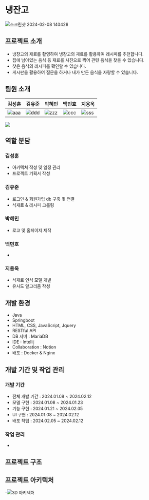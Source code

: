 # 냉잔고
![스크린샷 2024-02-08 140428](https://github.com/whitezzero/playdata_last_project/assets/142198289/bf634b6e-73d4-4fdb-9d6d-0e680bcbd18d)


## 프로젝트 소개
- 냉장고의 재료를 촬영하여 냉장고의 재료를 활용하여 레시피를 추천합니다.
- 집에 남아있는 음식 등 재료를 사진으로 찍어 관련 음식을 찾을 수 있습니다.
- 찾은 음식의 레시피를 확인할 수 있습니다.
- 게시판을 활용하여 질문을 하거나 내가 만든 음식을 자랑할 수 있습니다.

## 팀원 소개
김성훈|김유준|박혜민|백민호|지용욱
---|---|---|---|---|
![aaa](https://github.com/whitezzero/playdata_last_project/assets/142198289/8539e9ce-9e82-4a23-899a-e253ce97d1b6)|![ddd](https://github.com/whitezzero/playdata_last_project/assets/142198289/eebec280-eb91-4a03-879e-30b83475651f)|![zzz](https://github.com/whitezzero/playdata_last_project/assets/142198289/7a054b2e-b74b-40eb-bb1c-5fa2995f87cc)|![ccc](https://github.com/whitezzero/playdata_last_project/assets/142198289/6c1d6691-0970-48f7-9fb2-aacaf7108da7)|![sss](https://github.com/whitezzero/playdata_last_project/assets/142198289/71f7aea4-7453-4ee2-b002-6042238d2373)
<img src="https://capsule-render.vercel.app/api?type=모양&color=색상코드&height=높이&section=header&text=텍스트&fontSize=텍스트크기" />

## 역할 분담
### 김성훈
 - 아키텍처 작성 및 일정 관리
 - 프로젝트 기획서 작성
### 김유준
 - 로그인 & 회원가입 db 구축 및 연결
 - 식재료 & 레시피 크롤링 
### 박혜민
 - 로고 및 홈페이지 제작
### 백민호
 - 
### 지용욱
 - 식재료 인식 모델 개발
 - 유사도 알고리즘 작성

## 개발 환경
- Java
- Springboot
- HTML, CSS, JavaScript, Jquery
- RESTful API
- DB 서버 : MariaDB
- IDE : Intellij
- Collaboration : Notion
- 배포 : Docker & Nginx

## 개발 기간 및 작업 관리
 ### 개발 기간
  - 전체 개발 기간 : 2024.01.08 ~ 2024.02.12
  - 모델 구현 : 2024.01.08 ~ 2024.01.23
  - 기능 구현 : 2024.01.21 ~ 2024.02.05
  - UI 구현 : 2024.01.08 ~ 2024.02.12
  - 배포 작업 : 2024.02.05 ~ 2024.02.12
 ### 작업 관리
  -

## 프로젝트 구조

## 프로젝트 아키텍처
-![3D 아키텍쳐](https://github.com/whitezzero/playdata_last_project/assets/142198289/392a165d-3b84-4463-8eae-f14531655fa1)

